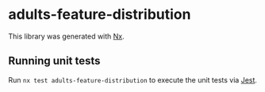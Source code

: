 # adults-feature-distribution

This library was generated with [Nx](https://nx.dev).

## Running unit tests

Run `nx test adults-feature-distribution` to execute the unit tests via [Jest](https://jestjs.io).
